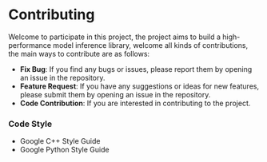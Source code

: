 # Contributing
Welcome to participate in this project, the project aims to build a high-performance model inference library, welcome all kinds of contributions, the main ways to contribute are as follows:

- **Fix Bug**: If you find any bugs or issues, please report them by opening an issue in the repository.
- **Feature Request**: If you have any suggestions or ideas for new features, please submit them by opening an issue in the repository.
- **Code Contribution**: If you are interested in contributing to the project.


### Code Style
- Google C++ Style Guide
- Google Python Style Guide
